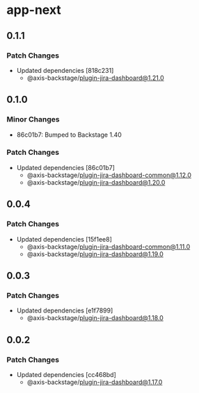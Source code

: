 # app-next

## 0.1.1

### Patch Changes

- Updated dependencies [818c231]
  - @axis-backstage/plugin-jira-dashboard@1.21.0

## 0.1.0

### Minor Changes

- 86c01b7: Bumped to Backstage 1.40

### Patch Changes

- Updated dependencies [86c01b7]
  - @axis-backstage/plugin-jira-dashboard-common@1.12.0
  - @axis-backstage/plugin-jira-dashboard@1.20.0

## 0.0.4

### Patch Changes

- Updated dependencies [15f1ee8]
  - @axis-backstage/plugin-jira-dashboard-common@1.11.0
  - @axis-backstage/plugin-jira-dashboard@1.19.0

## 0.0.3

### Patch Changes

- Updated dependencies [e1f7899]
  - @axis-backstage/plugin-jira-dashboard@1.18.0

## 0.0.2

### Patch Changes

- Updated dependencies [cc468bd]
  - @axis-backstage/plugin-jira-dashboard@1.17.0
